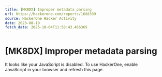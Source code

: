 ```yaml
---
title: [MK8DX] Improper metadata parsing
url: https://hackerone.com/reports/1688309
source: HackerOne Hacker Activity
date: 2023-08-18
fetch_date: 2025-10-04T11:58:43.466369
---
```


# [MK8DX] Improper metadata parsing

It looks like your JavaScript is disabled. To use HackerOne, enable JavaScript in your browser and refresh this page.